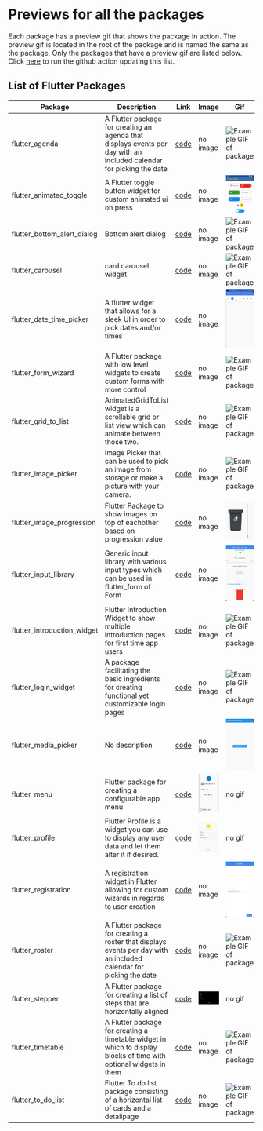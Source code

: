 # Previews for all the packages
Each package has a preview gif that shows the package in action. The preview gif is located in the root of the package and is named the same as the package.
Only the packages that have a preview gif are listed below.
Click [here](https://github.com/Iconica-Development/.github/actions/workflows/features.yml) to run the github action updating this list. 

## List of Flutter Packages

| Package | Description | Link | Image | Gif |
| ------- | ----------- | ---- | ----- | --- |
| flutter_agenda | A Flutter package for creating an agenda that displays events per day with an included calendar for picking the date | [code](https://github.com/Iconica-Development/flutter_agenda) |  no image | ![Example GIF of package](https://github.com/Iconica-Development/flutter_agenda/blob/master/agenda.gif) |
 | flutter_animated_toggle | A Flutter toggle button widget for custom animated ui on press | [code](https://github.com/Iconica-Development/flutter_animated_toggle) |  no image | ![Example GIF of package](https://github.com/Iconica-Development/flutter_animated_toggle/blob/master/animated_toggle.gif) |
 | flutter_bottom_alert_dialog | Bottom alert dialog | [code](https://github.com/Iconica-Development/flutter_bottom_alert_dialog) |  no image | ![Example GIF of package](https://github.com/Iconica-Development/flutter_bottom_alert_dialog/blob/master/flutter_bottom_alert_dialog.gif) |
 | flutter_carousel | card carousel widget | [code](https://github.com/Iconica-Development/flutter_carousel) |  no image | ![Example GIF of package](https://github.com/Iconica-Development/flutter_carousel/blob/master/carousel.gif) |
 | flutter_date_time_picker | A flutter widget that allows for a sleek UI in order to pick dates and/or times | [code](https://github.com/Iconica-Development/flutter_date_time_picker) |  no image | ![Example GIF of package](https://github.com/Iconica-Development/flutter_date_time_picker/blob/master/dropdown_date_time_picker.gif) |
 | flutter_form_wizard | A Flutter package with low level widgets to create custom forms with more control | [code](https://github.com/Iconica-Development/flutter_form_wizard) |  no image | ![Example GIF of package](https://github.com/Iconica-Development/flutter_form_wizard/blob/master/flutter_form.gif) |
 | flutter_grid_to_list | AnimatedGridToList widget is a scrollable grid or list view which can animate between those two. | [code](https://github.com/Iconica-Development/flutter_grid_to_list) |  no image | ![Example GIF of package](https://github.com/Iconica-Development/flutter_grid_to_list/blob/master/flutter_grid_to_list.gif) |
 | flutter_image_picker | Image Picker that can be used to pick an image from storage or make a picture with your camera. | [code](https://github.com/Iconica-Development/flutter_image_picker) |  no image | ![Example GIF of package](https://github.com/Iconica-Development/flutter_image_picker/blob/master/flutter_image_picker.gif) |
 | flutter_image_progression | Flutter Package to show images on top of eachother based on progression value | [code](https://github.com/Iconica-Development/flutter_image_progression) |  no image | ![Example GIF of package](https://github.com/Iconica-Development/flutter_image_progression/blob/master/flutter_image_progression.gif) |
 | flutter_input_library | Generic input library with various input types which can be used in flutter_form of Form | [code](https://github.com/Iconica-Development/flutter_input_library) |  no image | ![Example GIF of package](https://github.com/Iconica-Development/flutter_input_library/blob/master/flutter_input_library.gif) |
 | flutter_introduction_widget | Flutter Introduction Widget to show multiple introduction pages for first time app users | [code](https://github.com/Iconica-Development/flutter_introduction_widget) |  no image | ![Example GIF of package](https://github.com/Iconica-Development/flutter_introduction_widget/blob/master/flutter_introduction_widget.gif) |
 | flutter_login_widget | A package facilitating the basic ingredients for creating functional yet customizable login pages | [code](https://github.com/Iconica-Development/flutter_login_widget) |  no image | ![Example GIF of package](https://github.com/Iconica-Development/flutter_login_widget/blob/master/flutter_login.gif) |
 | flutter_media_picker | No description | [code](https://github.com/Iconica-Development/flutter_media_picker) |  no image | ![Example GIF of package](https://github.com/Iconica-Development/flutter_media_picker/blob/master/MediaPickerGifNew.gif) |
 | flutter_menu | Flutter package for creating a configurable app menu | [code](https://github.com/Iconica-Development/flutter_menu) | ![Example Image of package](https://github.com/Iconica-Development/flutter_menu/blob/master/example_screenshot.png) |  no gif  |
 | flutter_profile | Flutter Profile is a widget you can use to display any user data and let them alter it if desired. | [code](https://github.com/Iconica-Development/flutter_profile) | ![Example Image of package](https://github.com/Iconica-Development/flutter_profile/raw/master/example/image/example_profile.png) |  no gif  |
 | flutter_registration | A registration widget in Flutter allowing for custom wizards in regards to user creation | [code](https://github.com/Iconica-Development/flutter_registration) |  no image | ![Example GIF of package](https://github.com/Iconica-Development/flutter_registration/blob/master/flutter_registration.gif) |
 | flutter_roster | A Flutter package for creating a roster that displays events per day with an included calendar for picking the date | [code](https://github.com/Iconica-Development/flutter_roster) |  no image | ![Example GIF of package](https://github.com/Iconica-Development/flutter_roster/blob/master/flutter_roster.gif) |
 | flutter_stepper | A Flutter package for creating a list of steps that are horizontally aligned | [code](https://github.com/Iconica-Development/flutter_stepper) | ![Example Image of package](https://github.com/Iconica-Development/flutter_stepper/blob/master/screenshot.png) |  no gif  |
 | flutter_timetable | A Flutter package for creating a timetable widget in which to display blocks of time with optional widgets in them | [code](https://github.com/Iconica-Development/flutter_timetable) |  no image | ![Example GIF of package](https://github.com/Iconica-Development/flutter_timetable/blob/master/flutter_timetable.gif) |
 | flutter_to_do_list | Flutter To do list package consisting of a horizontal list of cards and a detailpage | [code](https://github.com/Iconica-Development/flutter_to_do_list) |  no image | ![Example GIF of package](https://github.com/Iconica-Development/flutter_to_do_list/blob/master/to_do_list.gif) |
 